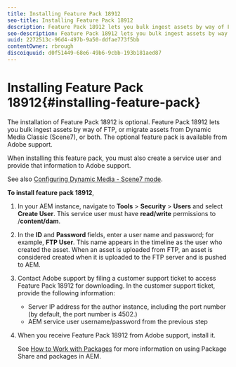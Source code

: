 ```yaml
---
title: Installing Feature Pack 18912
seo-title: Installing Feature Pack 18912
description: Feature Pack 18912 lets you bulk ingest assets by way of FTP, or migrate assets from Dynamic Media Classic (Scene7), or both. This optional feature pack is available from Adobe support.
seo-description: Feature Pack 18912 lets you bulk ingest assets by way of FTP, or migrate assets from Dynamic Media Classic (Scene7), or both. This optional feature pack is available from Adobe support.
uuid: 2272513c-96d4-497b-9a50-ddfae773f5bb
contentOwner: rbrough
discoiquuid: d0f51449-68e6-49b6-9cbb-193b181aed87
---
```


# Installing Feature Pack 18912{#installing-feature-pack}

The installation of Feature Pack 18912 is optional. Feature Pack 18912 lets you bulk ingest assets by way of FTP, or migrate assets from Dynamic Media Classic (Scene7), or both. The optional feature pack is available from Adobe support.

When installing this feature pack, you must also create a service user and provide that information to Adobe support.

See also [Configuring Dynamic Media - Scene7 mode](/assets/using/config-dynamic-fp-14410).

**To install feature pack 18912**,

1. In your AEM instance, navigate to **Tools** &gt; **Security** &gt; **Users** and select **Create User**. This service user must have **read/write** permissions to /**content/dam**.
1. In the **ID** and **Password** fields, enter a user name and password; for example, **FTP User**. This name appears in the timeline as the user who created the asset. When an asset is uploaded from FTP, an asset is considered created when it is uploaded to the FTP server and is pushed to AEM.
1. Contact Adobe support by filing a customer support ticket to access Feature Pack 18912 for downloading. In the customer support ticket, provide the following information:

    * Server IP address for the author instance, including the port number (by default, the port number is 4502.) 
    * AEM service user username/password from the previous step

1. When you receive Feature Pack 18912 from Adobe support, install it.

   See [How to Work with Packages](../../sites/administering/using/package-manager.md) for more information on using Package Share and packages in AEM.

